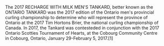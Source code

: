 The 2017 RECHARGE WITH MILK MEN'S TANKARD, better known as the ONTARIO TANKARD was the 2017 edition of the Ontario men's provincial curling championship to determine who will represent the province of Ontario at the 2017 Tim Hortons Brier, the national curling championship of Canada. In 2017, the Tankard was contesteded in conjunction with the 2017 Ontario Scotties Tournament of Hearts, at the Cobourg Community Centre in Cobourg, Ontario, January 29-February 5, 2017.[1]
